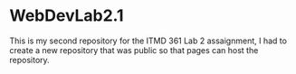 # WebDevLab2.1
 This is my second repository for the ITMD 361 Lab 2 assaignment, I had to create a new repository that was public so that pages can host the repository.
